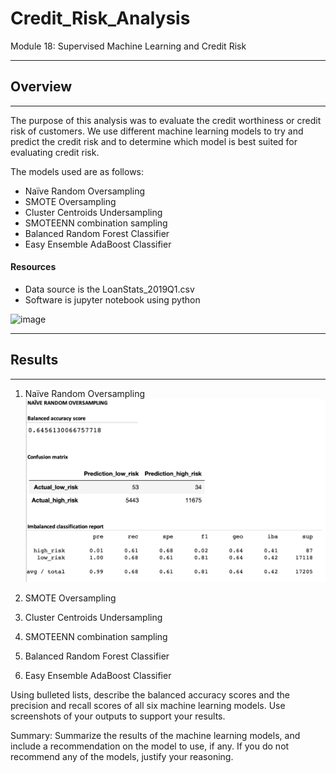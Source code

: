 # Credit_Risk_Analysis
 Module 18: Supervised Machine Learning and Credit Risk

___
 
## Overview
___

The purpose of this analysis was to evaluate the credit worthiness or credit risk of customers. We use different machine learning models to try and predict the credit risk and to determine which model is best suited for evaluating credit risk. 

The models used are as follows:
  - Naïve Random Oversampling
  - SMOTE Oversampling
  - Cluster Centroids Undersampling
  - SMOTEENN combination sampling
  - Balanced Random Forest Classifier
  - Easy Ensemble AdaBoost Classifier

#### Resources

 - Data source is the LoanStats_2019Q1.csv
 - Software is jupyter notebook using python
     
![image]()
___

## Results 

___
1. Naïve Random Oversampling
![Naive Random Oversampling](https://github.com/fareenamughal/Credit_Risk_Analysis/blob/9572130066ecb1663b31987e0c363a75c9e5cfd9/Resources/1.Naive%20Random%20Oversampling.png)

2. SMOTE Oversampling


3. Cluster Centroids Undersampling


4. SMOTEENN combination sampling


5. Balanced Random Forest Classifier


6. Easy Ensemble AdaBoost Classifier






Using bulleted lists, describe the balanced accuracy scores and the precision and recall scores of all six machine
learning models. Use screenshots of your outputs to support your results.

Summary: Summarize the results of the machine learning models, and include a recommendation on the model to use, if any. If you do not recommend any of the models, justify your reasoning.
